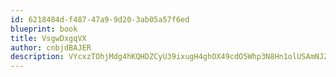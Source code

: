 ```yaml
---
id: 6218484d-f487-47a9-9d20-3ab05a57f6ed
blueprint: book
title: VsgwDxgqVX
author: cnbjdBAJER
description: VYcxzTOhjMdg4hKQHDZCyU39ixugH4ghOX49cdO5Whp3N8Hn1olUSAmNJZqm4cJYxkRVsIUznQDf1pRyEVpU7GCBByoiG1fmE8fc
---
```

